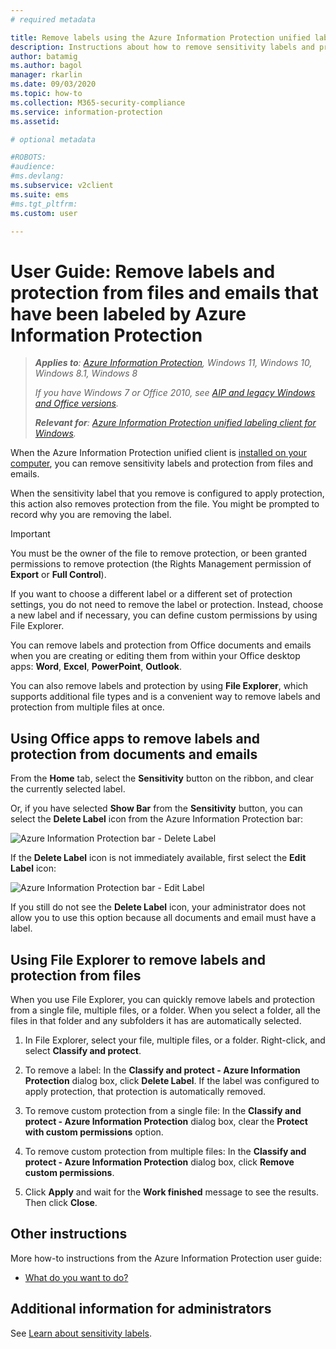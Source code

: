 ```yaml
---
# required metadata

title: Remove labels using the Azure Information Protection unified labeling client
description: Instructions about how to remove sensitivity labels and protection from files and emails using the Azure Information Protection unified labeling client.
author: batamig
ms.author: bagol
manager: rkarlin
ms.date: 09/03/2020
ms.topic: how-to
ms.collection: M365-security-compliance
ms.service: information-protection
ms.assetid: 

# optional metadata

#ROBOTS:
#audience:
#ms.devlang:
ms.subservice: v2client
ms.suite: ems
#ms.tgt_pltfrm:
ms.custom: user

---
```


# User Guide: Remove labels and protection from files and emails that have been labeled by Azure Information Protection

>***Applies to**: [Azure Information Protection](/office365/servicedescriptions/microsoft-365-service-descriptions/microsoft-365-tenantlevel-services-licensing-guidance/microsoft-365-security-compliance-licensing-guidance#information-protection), Windows 11, Windows 10, Windows 8.1, Windows 8*
>
>*If you have Windows 7 or Office 2010, see [AIP and legacy Windows and Office versions](../known-issues.md#aip-and-legacy-windows-and-office-versions).*
>
>***Relevant for**: [Azure Information Protection unified labeling client for Windows](../faqs.md#whats-the-difference-between-the-azure-information-protection-classic-and-unified-labeling-clients).*

When the Azure Information Protection unified client is [installed on your computer](install-unifiedlabelingclient-app.md), you can remove sensitivity labels and protection from files and emails.

When the sensitivity label that you remove is configured to apply protection, this action also removes protection from the file. You might be prompted to record why you are removing the label.

> [!IMPORTANT]
> You must be the owner of the file to remove protection, or been granted permissions to remove protection (the Rights Management permission of **Export** or **Full Control**).

If you want to choose a different label or a different set of protection settings, you do not need to remove the label or protection. Instead, choose a new label and if necessary, you can define custom permissions by using File Explorer. 

You can remove labels and protection from Office documents and emails when you are creating or editing them from within your Office desktop apps: **Word**, **Excel**, **PowerPoint**, **Outlook**. 

You can also remove labels and protection by using **File Explorer**, which supports additional file types and is a convenient way to remove labels and protection from multiple files at once.

## Using Office apps to remove labels and protection from documents and emails

From the **Home** tab, select the **Sensitivity** button on the ribbon, and clear the currently selected label.

Or, if you have selected **Show Bar** from the **Sensitivity** button, you can select the **Delete Label** icon from the Azure Information Protection bar:

![Azure Information Protection bar - Delete Label](../media/v2delete-label.png)

If the **Delete Label** icon is not immediately available, first select the **Edit Label** icon:

![Azure Information Protection bar - Edit Label](../media/v2edit-label.png)

If you still do not see the **Delete Label** icon, your administrator does not allow you to use this option because all documents and email must have a label.

## Using File Explorer to remove labels and protection from files

When you use File Explorer, you can quickly remove labels and protection from a single file, multiple files, or a folder. When you select a folder, all the files in that folder and any subfolders it has are automatically selected. 

1. In File Explorer, select your file, multiple files, or a folder. Right-click, and select **Classify and protect**.

2. To remove a label: In the **Classify and protect - Azure Information Protection** dialog box, click **Delete Label**. If the label was configured to apply protection, that protection is automatically removed.

3. To remove custom protection from a single file: In the **Classify and protect - Azure Information Protection** dialog box, clear the **Protect with custom permissions** option. 

4. To remove custom protection from multiple files: In the **Classify and protect - Azure Information Protection** dialog box, click **Remove custom permissions**.

5. Click **Apply** and wait for the **Work finished** message to see the results. Then click **Close**.


## Other instructions
More how-to instructions from the Azure Information Protection user guide:

- [What do you want to do?](clientv2-user-guide.md#what-do-you-want-to-do)

## Additional information for administrators    

See [Learn about sensitivity labels](/microsoft-365/compliance/sensitivity-labels).

